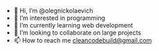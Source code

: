- 👋 Hi, I’m @olegnickolaevich
- 👀 I’m interested in programming
- 🌱 I’m currently learning  web development
- 💞️ I’m looking to collaborate on large projects
- 📫 How to reach me cleancodebuild@gmail.com

<!---
olegnickolaevich/olegnickolaevich is a ✨ special ✨ repository because its `README.md` (this file) appears on your GitHub profile.
You can click the Preview link to take a look at your changes.
--->
